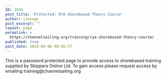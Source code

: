 ```yaml
---
ID: 2556
post_title: 'Protected: RYA Shorebased Theory Course'
author: jsavage
post_excerpt: ""
layout: page
permalink: >
  https://channelsailing.org/training/rya-shorebased-theory-course/
published: true
post_date: 2019-09-06 00:56:37
---
```

<!-- wp:paragraph -->
<p>This is a password protected page to provide access to shorebased training supplied by Skippers Online Ltd.  To gain access please request access by emailing training@channelsailing.org </p>
<!-- /wp:paragraph -->

<!-- wp:paragraph -->
<p></p>
<!-- /wp:paragraph -->

<p><!--To embed the form into your site:--></p>
<div class="cognito">
<script src="//services.cognitoforms.com/s/_v3XYwZuhEKPV1A7BmeoSw" type="text/javascript"><br />
</script> <script type="text/javascript"><br />
//<![CDATA[
Cognito.load("forms", { id: "184", entry: {
"School": "XX",
"Domain": "domain",
"URL": "https://your-school-URL",
"SchoolName":" Channel Sailing Division",
"SchoolEmail":" training@channelsailing.org"
}})
//]]><br />
</script>
</div>
<p><!--end--></p>